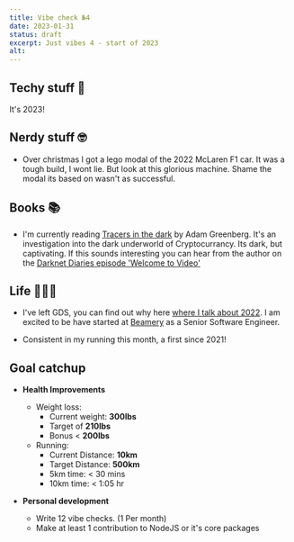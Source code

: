 ```yaml
---
title: Vibe check №4
date: 2023-01-31
status: draft
excerpt: Just vibes 4 - start of 2023
alt:
---
```


## Techy stuff 🤖

It's 2023!

## Nerdy stuff 🤓

- Over christmas I got a lego modal of the 2022 McLaren F1 car. It was a tough build, I wont lie. But look at this glorious machine. Shame the modal its based on wasn't as successful.

## Books 📚

- I'm currently reading [Tracers in the dark](https://www.penguinrandomhouse.com/books/690603/tracers-in-the-dark-by-andy-greenberg/) by Adam Greenberg. It's an investigation into the dark underworld of Cryptocurrancy. Its dark, but captivating. If this sounds interesting you can hear from the author on the [Darknet Diaries episode 'Welcome to Video'](https://darknetdiaries.com/episode/131/)

## Life 👨🏻‍🦰

- I've left GDS, you can find out why here [where I talk about 2022](https://matty.dev/blog/2023-01-03-reflection-and-future). I am excited to be have started at [Beamery](https://beamery.com/) as a Senior Software Engineer.

- Consistent in my running this month, a first since 2021!

## Goal catchup

- **Health Improvements**
  - Weight loss:
    - Current weight: **300lbs**
    - Target of **210lbs**
    - Bonus < **200lbs**
  - Running:
    - Current Distance: **10km**
    - Target Distance: **500km**
    - 5km time: < 30 mins
    - 10km time: < 1:05 hr

- **Personal development**
  - Write 12 vibe checks. (1 Per month)
  - Make at least 1 contribution to NodeJS or it's core packages
